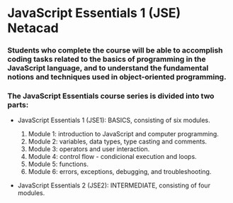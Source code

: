 # JavaScript Essentials 1 (JSE) Netacad

### Students who complete the course will be able to accomplish coding tasks related to the basics of programming in the JavaScript language, and to understand the fundamental notions and techniques used in object-oriented programming.

### The JavaScript Essentials course series is divided into two parts:
- JavaScript Essentials 1 (JSE1): BASICS, consisting of six modules.
  1. Module 1: introduction to JavaScript and computer programming.
  2. Module 2: variables, data types, type casting and comments.
  3. Module 3: operators and user interaction.
  4. Module 4: control flow - condicional execution and loops.
  5. Module 5: functions.
  6. Module 6: errors, exceptions, debugging, and troubleshooting.
 
- JavaScript Essentials 2 (JSE2): INTERMEDIATE, consisting of four modules.


